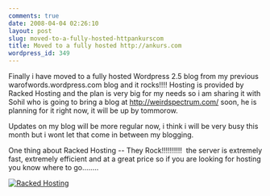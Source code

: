 ```yaml
---
comments: true
date: 2008-04-04 02:26:10
layout: post
slug: moved-to-a-fully-hosted-httpankurscom
title: Moved to a fully hosted http://ankurs.com
wordpress_id: 349
---
```


Finally i have moved to a fully hosted Wordpress 2.5 blog from my previous warofwords.wordpress.com blog and it rocks!!!!
Hosting is provided by Racked Hosting and the plan is very big for my needs so i am sharing it with Sohil who is going to bring a blog at http://weirdspectrum.com/ soon, he is planning for it right now, it will be up by tommorow.

Updates on my blog will be more regular now, i think i will be very busy this month but i wont let that come in between my blogging.

One thing about Racked Hosting -- They Rock!!!!!!!!!!  the server is extremely fast, extremely efficient and at a great price
so if you are looking for hosting you know where to go........


[![Racked Hosting](http://files.ankurs.com/logo.jpg)](http://rackedhosting.com/)
